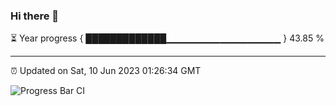 ### Hi there 👋

⏳ Year progress { █████████████▁▁▁▁▁▁▁▁▁▁▁▁▁▁▁▁▁ } 43.85 %

---

⏰ Updated on Sat, 10 Jun 2023 01:26:34 GMT

![Progress Bar CI](https://github.com/liununu/liununu/workflows/Progress%20Bar%20CI/badge.svg)
